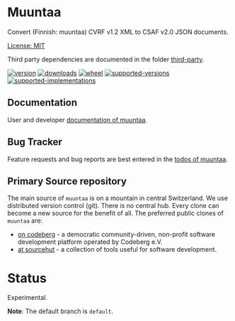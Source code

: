 # Muuntaa

Convert (Finnish: muuntaa) CVRF v1.2 XML to CSAF v2.0 JSON documents.

[License: MIT](https://git.sr.ht/~sthagen/muuntaa/tree/default/item/LICENSE)

Third party dependencies are documented in the folder [third-party](docs/third-party/README.md).

[![version](https://img.shields.io/pypi/v/muuntaa.svg?style=flat)](https://pypi.python.org/pypi/muuntaa/)
[![downloads](https://pepy.tech/badge/muuntaa/month)](https://pepy.tech/project/muuntaa)
[![wheel](https://img.shields.io/pypi/wheel/muuntaa.svg?style=flat)](https://pypi.python.org/pypi/muuntaa/)
[![supported-versions](https://img.shields.io/pypi/pyversions/muuntaa.svg?style=flat)](https://pypi.python.org/pypi/muuntaa/)
[![supported-implementations](https://img.shields.io/pypi/implementation/muuntaa.svg?style=flat)](https://pypi.python.org/pypi/muuntaa/)

## Documentation

User and developer [documentation of muuntaa](https://codes.dilettant.life/docs/muuntaa).

## Bug Tracker

Feature requests and bug reports are best entered in the [todos of muuntaa](https://todo.sr.ht/~sthagen/muuntaa).

## Primary Source repository

The main source of `muuntaa` is on a mountain in central Switzerland.
We use distributed version control (git).
There is no central hub.
Every clone can become a new source for the benefit of all.
The preferred public clones of `muuntaa` are:

* [on codeberg](https://codeberg.org/sthagen/muuntaa) - a democratic community-driven, non-profit software development platform operated by Codeberg e.V.
* [at sourcehut](https://git.sr.ht/~sthagen/muuntaa) - a collection of tools useful for software development.

# Status

Experimental.

**Note**: The default branch is `default`.

